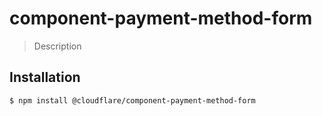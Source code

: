 # component-payment-method-form

> Description

## Installation

```sh
$ npm install @cloudflare/component-payment-method-form
```
